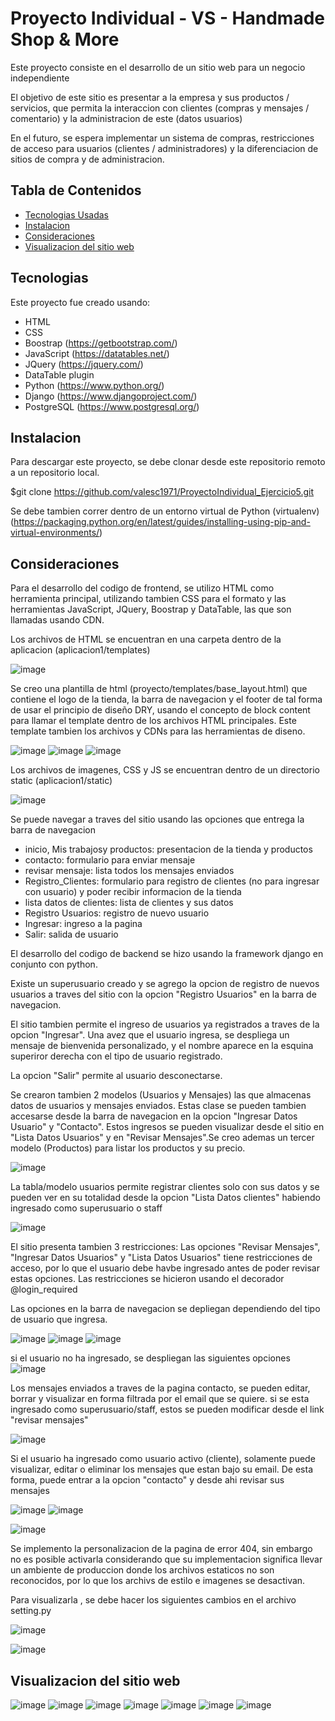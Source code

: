 # Proyecto Individual - VS - Handmade Shop & More

Este proyecto consiste en el desarrollo de un sitio web para un negocio independiente

El objetivo de este sitio es presentar a la empresa y sus productos / servicios, que permita la interaccion con clientes (compras y mensajes / comentario) y la administracion de este (datos usuarios)

En el futuro, se espera implementar un sistema de compras, restricciones de acceso para usuarios (clientes / administradores) y la diferenciacion de sitios de compra y de administracion.

## Tabla de Contenidos

* [Tecnologias Usadas](#Tecnologias)
* [Instalacion](#Instalacion)
* [Consideraciones](#Consideraciones)
* [Visualizacion del sitio web](#Visualizacion)

<a name="Tecnologias"></a>
## Tecnologias

Este proyecto fue creado usando:
* HTML
* CSS
* Boostrap   (https://getbootstrap.com/)
* JavaScript (https://datatables.net/)
* JQuery    (https://jquery.com/)
* DataTable plugin
* Python (https://www.python.org/)
* Django (https://www.djangoproject.com/)
* PostgreSQL (https://www.postgresql.org/)

<a name="Instalacion"></a>
## Instalacion
Para descargar este proyecto, se debe clonar desde este repositorio remoto a un repositorio local.

$git clone https://github.com/valesc1971/ProyectoIndividual_Ejercicio5.git

Se debe tambien correr dentro de un entorno virtual de Python (virtualenv) (https://packaging.python.org/en/latest/guides/installing-using-pip-and-virtual-environments/)


<a name="Consideraciones"></a>
## Consideraciones

Para el desarrollo del codigo de frontend, se utilizo HTML como herramienta principal, utilizando tambien CSS para el formato y las herramientas JavaScript, JQuery, Boostrap y DataTable, las que son llamadas usando CDN.

Los archivos de HTML se encuentran en una carpeta dentro de la aplicacion (aplicacion1/templates)

![image](https://user-images.githubusercontent.com/99301347/165000522-6ab8054f-f504-4c06-8931-83a8b3b931b4.png)

Se creo una plantilla de html (proyecto/templates/base_layout.html) que contiene el logo de la tienda, la barra de navegacion y el footer de tal forma de usar el principio de diseño DRY, usando el concepto de block content para llamar el template dentro de los archivos HTML principales. Este template tambien los archivos y CDNs para las herramientas de diseno. 

![image](https://user-images.githubusercontent.com/99301347/165000570-cf061c88-3a04-428f-9285-cdbb4b317690.png)
![image](https://user-images.githubusercontent.com/99301347/165001200-e6fb0145-739f-4262-9285-5bdb41faa3a2.png)
![image](https://user-images.githubusercontent.com/99301347/165001210-c621bc8c-707f-45e5-adb1-0359df5c4e5a.png)



Los archivos de imagenes, CSS y JS se encuentran dentro de un directorio static (aplicacion1/static)

![image](https://user-images.githubusercontent.com/99301347/165000835-65e94099-229a-4122-906b-a3f485a1e869.png)

Se puede navegar a traves del sitio usando las opciones que entrega la barra de navegacion

- inicio, Mis trabajosy productos: presentacion de la tienda y productos
- contacto: formulario para enviar mensaje 
- revisar mensaje: lista todos los mensajes enviados
- Registro_Clientes: formulario para registro de clientes (no para ingresar con usuario) y poder recibir informacion de la tienda
- lista datos de clientes:  lista de clientes y sus datos
- Registro Usuarios: registro de nuevo usuario
- Ingresar: ingreso a la pagina
- Salir: salida de usuario

El desarrollo del codigo de backend se hizo usando la framework django en conjunto con python.

Existe un superusuario creado y se agrego la opcion de registro de nuevos usuarios a traves del sitio con la opcion "Registro Usuarios" en la barra de navegacion.

El sitio tambien permite el ingreso de usuarios ya registrados a traves de la opcion "Ingresar". Una avez que el usuario ingresa, se despliega un mensaje de bienvenida personalizado, y el nombre aparece en la esquina superiror derecha con el tipo de usuario registrado.

La opcion "Salir" permite al usuario desconectarse.


Se crearon tambien 2 modelos (Usuarios y Mensajes) las que almacenas datos de usuarios y mensajes enviados. Estas clase se pueden tambien accesarse desde la barra de navegacion en la opcion "Ingresar Datos Usuario" y "Contacto". Estos ingresos se pueden visualizar desde el sitio en "Lista Datos Usuarios" y en "Revisar Mensajes".Se creo ademas un tercer modelo (Productos) para listar los productos y su precio.

![image](https://user-images.githubusercontent.com/99301347/167272247-5d273e20-66a7-4f8c-8d7c-41e721970ecf.png)

La tabla/modelo usuarios permite registrar clientes  solo con sus datos y se pueden ver en su totalidad desde la opcion "Lista Datos clientes" habiendo ingresado como superusuario o staff

![image](https://user-images.githubusercontent.com/99301347/167272297-810df10e-88c3-4221-b556-05b48c8e9640.png)


El sitio presenta tambien 3 restricciones: Las opciones "Revisar Mensajes", "Ingresar Datos Usuarios" y "Lista Datos Usuarios" tiene restricciones de acceso, por lo que el usuario debe havbe ingresado antes de poder revisar estas opciones. Las restricciones se hicieron usando el decorador @login_required

Las opciones en la barra de navegacion se depliegan dependiendo del tipo de usuario que ingresa. 

![image](https://user-images.githubusercontent.com/99301347/167272001-ac4081c5-421d-4634-98c7-b50d7ac57030.png)
![image](https://user-images.githubusercontent.com/99301347/167272012-8578e7e6-ab4c-4b0f-baca-fc3830eda9ec.png)
![image](https://user-images.githubusercontent.com/99301347/167272023-a318d0f4-7271-46e7-96f1-a86734d666c0.png)

si el usuario no ha ingresado, se despliegan las siguientes opciones
![image](https://user-images.githubusercontent.com/99301347/167272039-c5f56132-69f9-4390-bd95-dc6298db4c60.png)

Los mensajes enviados a traves de la pagina contacto, se pueden editar, borrar y visualizar en forma filtrada por el email que se quiere. si se esta ingresado como superusuario/staff, estos se pueden modificar desde el link "revisar mensajes"

![image](https://user-images.githubusercontent.com/99301347/167272141-0ba24bad-865c-4c72-adfe-01b0cc2d5d86.png)

Si el usuario ha ingresado como usuario activo (cliente), solamente puede visualizar, editar o eliminar los mensajes que estan bajo su email. De esta forma, puede entrar a la opcion "contacto" y desde ahi revisar sus mensajes

![image](https://user-images.githubusercontent.com/99301347/167272192-813ce20c-67e0-4c3f-b133-f7f86f2f5d02.png)
![image](https://user-images.githubusercontent.com/99301347/167272204-e318bc46-d6c0-405d-8f37-03b5501ea8eb.png)





![image](https://user-images.githubusercontent.com/99301347/165001674-0dd6aba9-3803-42a3-b02e-8bec3f47352b.png)

Se implemento la personalizacion de la pagina de error 404, sin embargo no es posible activarla considerando que su implementacion significa llevar un ambiente de produccion donde los archivos estaticos no son reconocidos, por lo que los archivs de estilo e imagenes se desactivan. 

Para visualizarla , se debe hacer los siguientes cambios en el archivo setting.py

![image](https://user-images.githubusercontent.com/99301347/165001933-c798ab09-278a-4643-85cb-915ce48acefc.png)

![image](https://user-images.githubusercontent.com/99301347/165001916-d75238cd-4bba-4933-aa28-9a56a64d0b7a.png)


<a name="Visualizacion"></a>
## Visualizacion del sitio web
![image](https://user-images.githubusercontent.com/99301347/165000180-bbbe6f55-f3a2-4e01-9eee-b6c50368d2d9.png)
![image](https://user-images.githubusercontent.com/99301347/165000228-a2d3820c-69e4-419c-82a9-418d65a6d6d1.png)
![image](https://user-images.githubusercontent.com/99301347/165000236-cc322c14-04d9-40cc-9d94-8115223f627a.png)
![image](https://user-images.githubusercontent.com/99301347/165000295-555da441-df8f-48f3-a05f-fb8c051b58eb.png)
![image](https://user-images.githubusercontent.com/99301347/165000299-54e89761-8724-418f-b1d1-abf5328af826.png)
![image](https://user-images.githubusercontent.com/99301347/165000307-02276d4d-c45c-4600-9ce6-8b94bba606eb.png)
![image](https://user-images.githubusercontent.com/99301347/165000318-025028dd-8ab3-471a-b8dd-7eaa67036b57.png)









